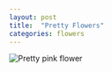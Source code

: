 ```yaml
---
layout: post
title:  "Pretty Flowers"
categories: flowers 
--- 
```



![Pretty pink flower ](/tanyaselvog.github.io/assets/pinkFlower.jpeg)